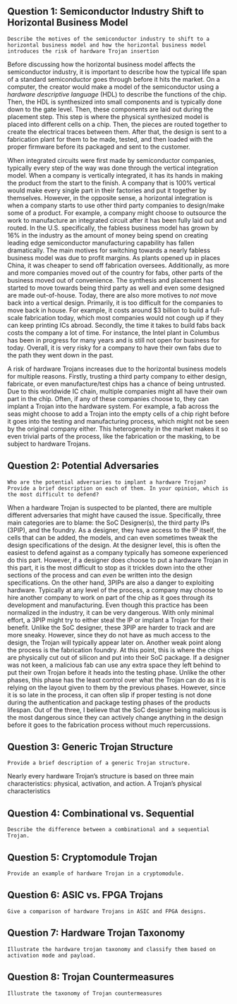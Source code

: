 ## Question 1: Semiconductor Industry Shift to Horizontal Business Model

```ad-question
Describe the motives of the semiconductor industry to shift to a horizontal business model and how the horizontal business model introduces the risk of hardware Trojan insertion
```

Before discussing how the horizontal business model affects the semiconductor industry, it is important to describe how the typical life span of a standard semiconductor goes through before it hits the market. On a computer, the creator would make a model of the semiconductor using a *hardware descriptive language* (HDL) to describe the functions of the chip. Then, the HDL is synthesized into small components and is typically done down to the gate level. Then, these components are laid out during the placement step. This step is where the physical synthesized model is placed into different cells on a chip. Then, the pieces are routed together to create the electrical traces between them. After that, the design is sent to a fabrication plant for them to be made, tested, and then loaded with the proper firmware before its packaged and sent to the customer.

When integrated circuits were first made by semiconductor companies, typically every step of the way was done through the vertical integration model. When a company is vertically integrated, it has its hands in making the product from the start to the finish. A company that is 100% vertical would make every single part in their factories and put it together by themselves. However, in the opposite sense, a horizontal integration is when a company starts to use other third party companies to design/make some of a product. For example, a company might choose to outsource the work to manufacture an integrated circuit after it has been fully laid out and routed. In the U.S. specifically, the fabless business model has grown by 16% in the industry as the amount of money being spend on creating leading edge semiconductor manufacturing capability has fallen dramatically. The main motives for switching towards a nearly fabless business model was due to profit margins. As plants opened up in places China, it was cheaper to send off fabrication oversees. Additionally, as more and more companies moved out of the country for fabs, other parts of the business moved out of convenience. The synthesis and placement has started to move towards being third party as well and even some designed are made out-of-house. Today, there are also more motives to *not* move back into a vertical design. Primarily, it is too difficult for the companies to move back in house. For example, it costs around $3 billion to build a full-scale fabrication today, which most companies would not cough up if they can keep printing ICs abroad. Secondly, the time it takes to build fabs back costs the company a lot of time. For instance, the Intel plant in Columbus has been in progress for many years and is still not open for business for today. Overall, it is very risky for a company to have their own fabs due to the path they went down in the past.

A risk of hardware Trojans increases due to the horizontal business models for multiple reasons. Firstly, trusting a third party company to either design, fabricate, or even manufacture/test chips has a chance of being untrusted. Due to this worldwide IC chain, multiple companies might all have their own part in the chip. Often, if any of these companies choose to, they can implant a Trojan into the hardware system. For example, a fab across the seas might choose to add a Trojan into the empty cells of a chip right before it goes into the testing and manufacturing process, which might not be seen by the original company either. This heterogeneity in the market makes it so even trivial parts of the process, like the fabrication or the masking, to be subject to hardware Trojans. 

## Question 2: Potential Adversaries

```ad-question
Who are the potential adversaries to implant a hardware Trojan? Provide a brief description on each of them. In your opinion, which is the most difficult to defend?
```

When a hardware Trojan is suspected to be planted, there are multiple different adversaries that might have caused the issue. Specifically, three main categories are to blame: the SoC Designer(s), the third party IPs (3PIP), and the foundry. As a designer, they have access to the IP itself, the cells that can be added, the models, and can even sometimes tweak the design specifications of the design. At the designer level, this is often the easiest to defend against as a company typically has someone experienced do this part. However, if a designer does choose to put a hardware Trojan in this part, it is the most difficult to stop as it trickles down into the other sections of the process and can *even* be written into the design specifications. On the other hand, 3PIPs are also a danger to exploiting hardware. Typically at any level of the process, a company may choose to hire another company to work on part of the chip as it goes through its development and manufacturing. Even though this practice has been normalized in the industry, it can be very dangerous. With only minimal effort, a 3PIP might try to either steal the IP or implant a Trojan for their benefit. Unlike the SoC designer, these 3PIP are harder to track and are more sneaky. However, since they do not have as much access to the design, the Trojan will typically appear later on. Another weak point along the process is the fabrication foundry. At this point, this is where the chips are physically cut out of silicon and put into their SoC package. If a designer was not keen, a malicious fab can use any extra space they left behind to put their own Trojan before it heads into the testing phase. Unlike the other phases, this phase has the least control over what the Trojan can do as it is relying on the layout given to them by the previous phases. However, since it is so late in the process, it can often slip if proper testing is not done during the authentication and package testing phases of the products lifespan. Out of the three, I believe that the SoC designer being malicious is the most dangerous since they can actively change anything in the design before it goes to the fabrication process without much repercussions. 

## Question 3: Generic Trojan Structure

```ad-question
Provide a brief description of a generic Trojan structure.
```

Nearly every hardware Trojan’s structure is based on three main characteristics: physical, activation, and action. A Trojan’s physical characteristics 

## Question 4: Combinational vs. Sequential

```ad-question
Describe the difference between a combinational and a sequential Trojan.
```

## Question 5: Cryptomodule Trojan

```ad-question
Provide an example of hardware Trojan in a cryptomodule.
```

## Question 6: ASIC vs. FPGA Trojans

```ad-question
Give a comparison of hardware Trojans in ASIC and FPGA designs.
```

## Question 7: Hardware Trojan Taxonomy

```ad-question
Illustrate the hardware trojan taxonomy and classify them based on activation mode and payload.
```

## Question 8: Trojan Countermeasures

```ad-question
Illustrate the taxonomy of Trojan countermeasures
```



